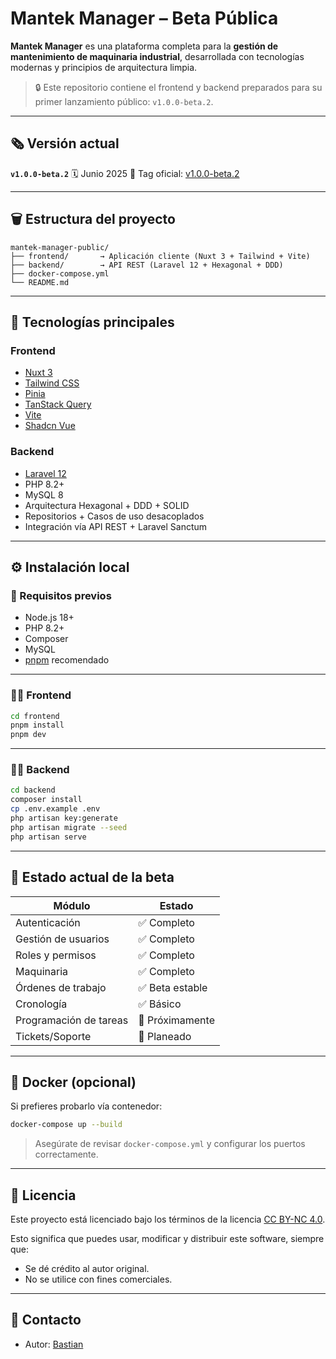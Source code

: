# Mantek Manager – Beta Pública

**Mantek Manager** es una plataforma completa para la **gestión de mantenimiento de maquinaria industrial**, desarrollada con tecnologías modernas y principios de arquitectura limpia.

> 🔒 Este repositorio contiene el frontend y backend preparados para su primer lanzamiento público: `v1.0.0-beta.2`.

---

## 🗞 Versión actual

**`v1.0.0-beta.2`**
🗓️ Junio 2025
🔖 Tag oficial: [v1.0.0-beta.2](https://github.com/BastianRC/mantek-manager/releases/tag/v1.0.0-beta.2)

---

## 🗑 Estructura del proyecto

```
mantek-manager-public/
├── frontend/       → Aplicación cliente (Nuxt 3 + Tailwind + Vite)
├── backend/        → API REST (Laravel 12 + Hexagonal + DDD)
├── docker-compose.yml
└── README.md
```

---

## 🚀 Tecnologías principales

### Frontend

* [Nuxt 3](https://nuxt.com/)
* [Tailwind CSS](https://tailwindcss.com/)
* [Pinia](https://pinia.vuejs.org/)
* [TanStack Query](https://tanstack.com/query/latest/docs/framework/vue/overview)
* [Vite](https://vitejs.dev/)
* [Shadcn Vue](https://www.shadcn-vue.com/)

### Backend

* [Laravel 12](https://laravel.com/)
* PHP 8.2+
* MySQL 8
* Arquitectura Hexagonal + DDD + SOLID
* Repositorios + Casos de uso desacoplados
* Integración vía API REST + Laravel Sanctum

---

## ⚙️ Instalación local

### 🔧 Requisitos previos

* Node.js 18+
* PHP 8.2+
* Composer
* MySQL
* [pnpm](https://pnpm.io/) recomendado

---

### 🧑‍💻 Frontend

```bash
cd frontend
pnpm install
pnpm dev
```

---

### 🧑‍💻 Backend

```bash
cd backend
composer install
cp .env.example .env
php artisan key:generate
php artisan migrate --seed
php artisan serve
```

---

## 🧪 Estado actual de la beta

| Módulo                 | Estado          |
| ---------------------- | --------------- |
| Autenticación          | ✅ Completo      |
| Gestión de usuarios    | ✅ Completo      |
| Roles y permisos       | ✅ Completo      |
| Maquinaria             | ✅ Completo      |
| Órdenes de trabajo     | ✅ Beta estable  |
| Cronología             | ✅ Básico        |
| Programación de tareas | 🚧 Próximamente  |
| Tickets/Soporte        | 🚧 Planeado      |

---

## 📆 Docker (opcional)

Si prefieres probarlo vía contenedor:

```bash
docker-compose up --build
```

> Asegúrate de revisar `docker-compose.yml` y configurar los puertos correctamente.

---

## 📄 Licencia

Este proyecto está licenciado bajo los términos de la licencia [CC BY-NC 4.0](https://creativecommons.org/licenses/by-nc/4.0/).

Esto significa que puedes usar, modificar y distribuir este software, siempre que:

* Se dé crédito al autor original.
* No se utilice con fines comerciales.

---

## 🤝 Contacto

* Autor: [Bastian](https://github.com/BastianRC)
